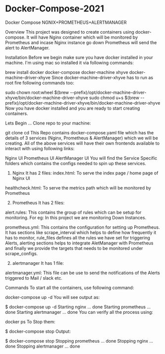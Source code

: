 # Docker-Compose-2021
Docker Compose NGNIX+PROMETHEUS+ALERTMANAGER

Overview
This project was designed to create containers using docker-compose. It will have Nginx container which will be monitored by Prometheus and incase Nginx instance go down Prometheus will send the alert to AlertManager.

Installation
Before we begin make sure you have docker installed in your machine. I'm using mac so installed it via following commands:

brew install docker docker-compose docker-machine xhyve docker-machine-driver-xhyve
Since docker-machine-driver-xhyve has to run as root fire following commands too:

sudo chown root:wheel $(brew --prefix)/opt/docker-machine-driver-xhyve/bin/docker-machine-driver-xhyve 
sudo chmod u+s $(brew --prefix)/opt/docker-machine-driver-xhyve/bin/docker-machine-driver-xhyve
Now you have docker installed and you are ready to start creating containers.

Lets Begin ...
Clone repo to your machine:

git clone <Repo Link>
cd <Repo>
This Repo contains docker-compose.yaml file which has the details of 3 services (Nginx, Prometheus & AlertManager) which we will be creating. All of the above services will have their own frontends available to interact with using following links:

Nginx UI
Prometheus UI
AlertManager UI
You will find the Service Specific folders which contains the configs needed to spin up these services.

1. Nginx
It has 2 files: index.html: To serve the index page / home page of Nginx UI

healthcheck.html: To serve the metrics path which will be monitored by Prometheus

2. Prometheus
It has 2 files:

alert.rules: This contains the group of rules which can be setup for monitoring. For eg: In this project we are monitoring Down Instances.

prometheus.yml: This contains the configuration for setting up Prometheus. It has sections like scrape_interval which helps to define how frequently it has to monitor, rule_files defines all the rules we have set for triggering Alerts, alerting sections helps to integrate AletManager with Prometheus and finally we provide the targets that needs to be monitored under scrape_configs.

2. alertmanager
It has 1 file:

alertmanager.yml: This file can be use to send the notifications of the Alerts triggered to Mail / slack etc.

Commands
To start all the containers, use following command:

docker-compose up -d
You will see output as:

$ docker-compose up -d
Starting nginx        ... done
Starting prometheus   ... done
Starting alertmanager ... done
You can verify all the process using:

docker ps
To Stop them:

$ docker-compose stop
Output:

$ docker-compose stop
Stopping prometheus   ... done
Stopping nginx        ... done
Stopping alertmanager ... done
